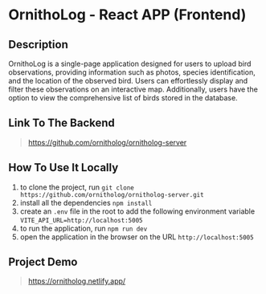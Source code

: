 # OrnithoLog - React APP (Frontend)

## Description

OrnithoLog is a single-page application designed for users to upload bird observations, providing information such as photos, species identification, and the location of the observed bird. Users can effortlessly display and filter these observations on an interactive map. Additionally, users have the option to view the comprehensive list of birds stored in the database.


## Link To The Backend
> https://github.com/ornitholog/ornitholog-server

## How To Use It Locally
1. to clone the project, run `git clone https://github.com/ornitholog/ornitholog-server.git`
2. install all the dependencies `npm install`
3. create an `.env` file in the root to add the following environment variable `VITE_API_URL=http://localhost:5005`
4. to run the application, run `npm run dev`
5. open the application in the browser on the URL `http://localhost:5005`

## Project Demo
> https://ornitholog.netlify.app/

